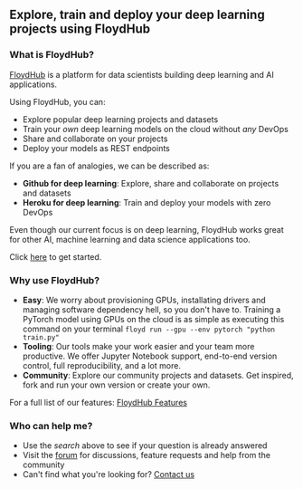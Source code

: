 ## Explore, train and deploy your deep learning projects using FloydHub


### What is FloydHub?
[FloydHub](https://www.floydhub.com/) is a platform for data scientists building deep learning and AI applications. 

Using FloydHub, you can:

- Explore popular deep learning projects and datasets
- Train your *own* deep learning models on the cloud without *any* DevOps
- Share and collaborate on your projects
- Deploy your models as REST endpoints

If you are a fan of analogies, we can be described as:

- **Github for deep learning**: Explore, share and collaborate on projects and datasets
- **Heroku for deep learning**: Train and deploy your models with zero DevOps

Even though our current focus is on deep learning, FloydHub works great for other AI, machine learning and data science applications too.

Click [here](./home/getting_started.md) to get started.


### Why use FloydHub?

- **Easy**: We worry about provisioning GPUs, installating drivers and managing software dependency hell, so you don't have to. Training a PyTorch model using GPUs on the cloud is as simple as executing this command on your terminal `floyd run --gpu --env pytorch "python train.py"`
- **Tooling**: Our tools make your work easier and your team more productive. We offer Jupyter Notebook support, end-to-end version control, full reproducibility, and a lot more.
- **Community**: Explore our community projects and datasets. Get inspired, fork and run your own version or create your own.

For a full list of our features: [FloydHub Features](https://www.floydhub.com/features)


### Who can help me?
- Use the *search* above to see if your question is already answered
- Visit the [forum](https://forum.floydhub.com) for discussions, feature requests and help from the community
- Can't find what you're looking for? [Contact us](mailto:support@floydhub.com)


